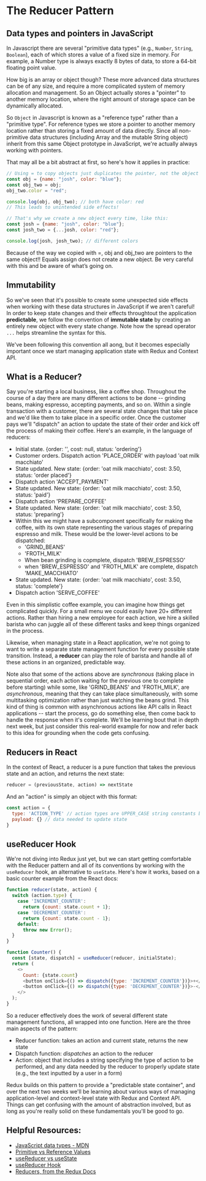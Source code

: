 # The Reducer Pattern

## Data types and pointers in JavaScript
In Javascript there are several "primitive data types" (e.g., `Number`, `String`, `Boolean`), each of which stores a value of a fixed size in memory. For example, a Number type is always exactly 8 bytes of data, to store a 64-bit floating point value.

How big is an array or object though? These more advanced data structures can be of any size, and require a more complicated system of memory allocation and management. So an Object actually stores a "pointer" to another memory location, where the right amount of storage space can be dynamically allocated.

So `Object` in Javascript is known as a "reference type" rather than a "primitive type". For reference types we store a pointer to another memory location rather than storing a fixed amount of data directly. Since all non-primitive data structures (including Array and the mutable String object) inherit from this same Object prototype in JavaScript, we're actually always working with pointers. 

That may all be a bit abstract at first, so here's how it applies in practice:

```javascript
// Using = to copy objects just duplicates the pointer, not the object itself
const obj = {name: "josh", color: "blue"};
const obj_two = obj;
obj_two.color = "red";

console.log(obj, obj_two); // both have color: red
// This leads to unintended side effects! 

// That's why we create a new object every time, like this:
const josh = {name: "josh", color: "blue"};
const josh_two = {...josh, color: "red"};

console.log(josh, josh_two); // different colors
```
Because of the way we copied with =, obj and obj_two are pointers to the same object!! Equals assign does not create a new object. Be very careful with this and be aware of what’s going on.


## Immutability 
So we've seen that it's possible to create some unexpected side effects when working with these data structures in JavaScript if we aren't careful! In order to keep state changes and their effects throughtout the application **predictable**, we follow the convention of **immutable state** by creating an entirely new object with every state change. Note how the spread operator `...` helps streamline the syntax for this.

We've been following this convention all aong, but it becomes especially important once we start managing application state with Redux and Context API. 

## What is a Reducer?
Say you're starting a local business, like a coffee shop. Throughout the course of a day there are many different actions to be done -- grinding beans, making espresso, accepting payments, and so on. Within a single transaction with a customer, there are several state changes that take place and we'd like them to take place in a specific order. Once the customer pays we'll "dispatch" an action to update the state of their order and kick off the process of making their coffee. Here's an example, in the language of reducers:

* Initial state. {order: '', cost: null, status: 'ordering'}
* Customer orders. Dispatch action 'PLACE_ORDER' with payload 'oat milk macchiato'
* State updated. New state: {order: 'oat milk macchiato', cost: 3.50, status: 'order placed'}
* Dispatch action 'ACCEPT_PAYMENT'
* State updated. New state: {order: 'oat milk macchiato', cost: 3.50, status: 'paid'}
* Dispatch action 'PREPARE_COFFEE' 
* State updated. New state: {order: 'oat milk macchiato', cost: 3.50, status: 'preparing'}
* Within this we might have a subcomponent specifically for making the coffee, with its own state representing the various stages of preparing espresso and milk. These would be the lower-level actions to be dispatched:
  * 'GRIND_BEANS' 
  * 'FROTH_MILK'
  * When bean grinding is copmplete, dispatch 'BREW_ESPRESSO'
  * when 'BREW_ESPRESSO' and 'FROTH_MILK' are complete, dispatch 'MAKE_MACCHIATO'
* State updated. New state: {order: 'oat milk macchiato', cost: 3.50, status: 'complete'}
* Dispatch action 'SERVE_COFFEE'

Even in this simplistic coffee example, you can imagine how things get complicated quickly. For a small menu we could easily have 20+ different actions. Rather than hiring a new employee for each action, we hire a skilled barista who can juggle all of these different tasks and keep things organized in the process.

Likewise, when managing state in a React application, we're not going to want to write a separate state management function for every possible state transition. Instead, a **reducer** can play the role of barista and handle all of these actions in an organized, predictable way. 

Note also that some of the actions above are *synchronous* (taking place in sequential order, each action waiting for the previous one to complete before starting) while some, like 'GRIND_BEANS' and 'FROTH_MILK', are *asynchronous*, meaning that they can take place simultaneously, with some multitasking optimization rather than just watching the beans grind. This kind of thing is common with asynchronous actions like API calls in React applications -- start the process, go do something else, then come back to handle the response when it's complete. We'll be learning bout that in depth next week, but just consider this real-world example for now and refer back to this idea for grounding when the code gets confusing.

## Reducers in React
In the context of React, a reducer is a pure function that takes the previous state and an action, and returns the next state:
```javascript
reducer = (previousState, action) => nextState
```

And an "action" is simply an object with this format:
```javascript
const action = {
  type: 'ACTION_TYPE' // action types are UPPER_CASE string constants by convention
  payload: {} // data needed to update state
}
```

## useReducer Hook
We're not diving into Redux just yet, but we can start getting comfortable with the Reducer pattern and all of its conventions by working with the `useReducer` hook, an alternative to `useState`. Here's how it works, based on a basic counter example from the React docs:

```javascript
function reducer(state, action) {
  switch (action.type) {
    case 'INCREMENT_COUNTER':
      return {count: state.count + 1};
    case 'DECREMENT_COUNTER':
      return {count: state.count - 1};
    default:
      throw new Error();
  }
}

function Counter() {
  const [state, dispatch] = useReducer(reducer, initialState);
  return (
    <>
      Count: {state.count}
      <button onClick={() => dispatch({type: 'INCREMENT_COUNTER'})}>+</button>
      <button onClick={() => dispatch({type: 'DECREMENT_COUNTER'})}>-</button>
    </>
  );
}
```

So a reducer effectively does the work of several different state management functions, all wrapped into one function. Here are the three main aspects of the pattern:
* Reducer function: takes an action and current state, returns the new state
* Dispatch function: *dispatches* an action to the reducer
* Action: object that includes a string specifying the type of action to be performed, and any data needed by the reducer to properly update state (e.g., the text inputted by a user in a form)

Redux builds on this pattern to provide a "predictable state container", and over the next two weeks we'll be learning about various ways of managing application-level and context-level state with Redux and Context API. Things can get confusing with the amount of abstraction involved, but as long as you're really solid on these fundamentals you'll be good to go.

## Helpful Resources:
* [JavaScript data types - MDN](https://developer.mozilla.org/en-US/docs/Web/JavaScript/Data_structures)
* [Primitive vs Reference Values](https://www.javascripttutorial.net/javascript-primitive-vs-reference-values/)
* [useReducer vs useState](https://www.robinwieruch.de/react-usereducer-vs-usestate)
* [useReducer Hook](https://reactjs.org/docs/hooks-reference.html#usereducer)
* [Reducers, from the Redux Docs](https://redux.js.org/basics/reducers)
